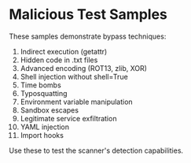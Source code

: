 # Malicious Test Samples

These samples demonstrate bypass techniques:
1. Indirect execution (getattr)
2. Hidden code in .txt files
3. Advanced encoding (ROT13, zlib, XOR)
4. Shell injection without shell=True
5. Time bombs
6. Typosquatting
7. Environment variable manipulation
8. Sandbox escapes
9. Legitimate service exfiltration
10. YAML injection
11. Import hooks

Use these to test the scanner's detection capabilities.
